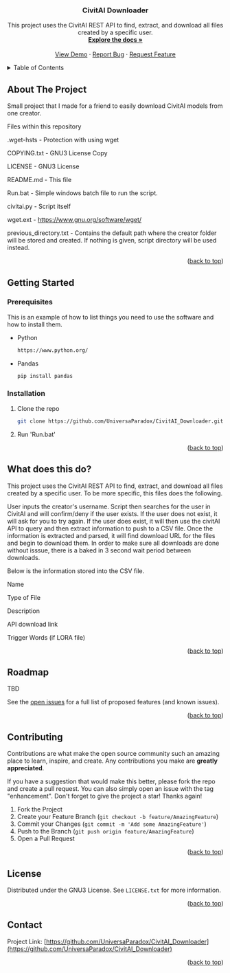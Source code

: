 <!-- Improved compatibility of back to top link: See: https://github.com/othneildrew/Best-README-Template/pull/73 -->
<a name="readme-top"></a>
<!--
*** Thanks for checking out the Best-README-Template. If you have a suggestion
*** that would make this better, please fork the repo and create a pull request
*** or simply open an issue with the tag "enhancement".
*** Don't forget to give the project a star!
*** Thanks again! Now go create something AMAZING! :D
-->



<!-- PROJECT SHIELDS -->
<!--
*** I'm using markdown "reference style" links for readability.
*** Reference links are enclosed in brackets [ ] instead of parentheses ( ).
*** See the bottom of this document for the declaration of the reference variables
*** for contributors-url, forks-url, etc. This is an optional, concise syntax you may use.
*** https://www.markdownguide.org/basic-syntax/#reference-style-links
-->



<h3 align="center">CivitAI Downloader</h3>

  <p align="center">
    This project uses the CivitAI REST API to find, extract, and download all files created by a specific user.
    <br />
    <a href="https://github.com/UniversaParadox/CivitAI_Downloader"><strong>Explore the docs »</strong></a>
    <br />
    <br />
    <a href="https://github.com/UniversaParadox/CivitAI_Downloader">View Demo</a>
    ·
    <a href="https://github.com/UniversaParadox/CivitAI_Downloader/issues">Report Bug</a>
    ·
    <a href="https://github.com/UniversaParadox/CivitAI_Downloader/issues">Request Feature</a>
  </p>
</div>



<!-- TABLE OF CONTENTS -->
<details>
  <summary>Table of Contents</summary>
  <ol>
    <li>
      <a href="#about-the-project">About The Project</a>
    </li>
    <li>
      <a href="#getting-started">Getting Started</a>
      <ul>
        <li><a href="#prerequisites">Prerequisites</a></li>
        <li><a href="#installation">Installation</a></li>
      </ul>
    </li>
    <li><a href="#What-does-this-do?">What does this do?</a></li>
    <li><a href="#roadmap">Roadmap</a></li>
    <li><a href="#contributing">Contributing</a></li>
    <li><a href="#license">License</a></li>
    <li><a href="#contact">Contact</a></li>
  </ol>
</details>



<!-- ABOUT THE PROJECT -->
## About The Project

Small project that I made for a friend to easily download CivitAI models from one creator.


Files within this repository

.wget-hsts - Protection with using wget

COPYING.txt - GNU3 License Copy

LICENSE - GNU3 License

README.md - This file

Run.bat - Simple windows batch file to run the script.

civitai.py - Script itself

wget.ext - https://www.gnu.org/software/wget/

previous_directory.txt - Contains the default path where the creator folder will be stored and created. If nothing is given, script directory will be used instead.

<p align="right">(<a href="#readme-top">back to top</a>)</p>


<!-- GETTING STARTED -->
## Getting Started



### Prerequisites

This is an example of how to list things you need to use the software and how to install them.
* Python
  ```sh
  https://www.python.org/
  ```
* Pandas
  ```sh
  pip install pandas
  ```

### Installation

1. Clone the repo
   ```sh
   git clone https://github.com/UniversaParadox/CivitAI_Downloader.git
   ```
2. Run 'Run.bat'

<p align="right">(<a href="#readme-top">back to top</a>)</p>



<!-- USAGE EXAMPLES -->
## What does this do?

This project uses the CivitAI REST API to find, extract, and download all files created by a specific user. To be more specific, this files does the following.

User inputs the creator's username. Script then searches for the user in CivitAI and will confirm/deny if the user exists. If the user does not exist, it will ask for you to try again. If the user does exist, it will then use the civitAI API to query and then extract information to push to a CSV file. Once the information is extracted and parsed, it will find download URL for the files and begin to download them. In order to make sure all downloads are done without isssue, there is a baked in 3 second wait period between downloads.

Below is the information stored into the CSV file.

Name

Type of File

Description

API download link

Trigger Words (if LORA file)

<p align="right">(<a href="#readme-top">back to top</a>)</p>



<!-- ROADMAP -->
## Roadmap

TBD

See the [open issues](https://github.com/UniversaParadox/CivitAI_Downloader/issues) for a full list of proposed features (and known issues).

<p align="right">(<a href="#readme-top">back to top</a>)</p>



<!-- CONTRIBUTING -->
## Contributing

Contributions are what make the open source community such an amazing place to learn, inspire, and create. Any contributions you make are **greatly appreciated**.

If you have a suggestion that would make this better, please fork the repo and create a pull request. You can also simply open an issue with the tag "enhancement".
Don't forget to give the project a star! Thanks again!

1. Fork the Project
2. Create your Feature Branch (`git checkout -b feature/AmazingFeature`)
3. Commit your Changes (`git commit -m 'Add some AmazingFeature'`)
4. Push to the Branch (`git push origin feature/AmazingFeature`)
5. Open a Pull Request

<p align="right">(<a href="#readme-top">back to top</a>)</p>



<!-- LICENSE -->
## License

Distributed under the GNU3 License. See `LICENSE.txt` for more information.

<p align="right">(<a href="#readme-top">back to top</a>)</p>



<!-- CONTACT -->
## Contact


Project Link: [https://github.com/UniversaParadox/CivitAI_Downloader](https://github.com/UniversaParadox/CivitAI_Downloader)

<p align="right">(<a href="#readme-top">back to top</a>)</p>





<!-- MARKDOWN LINKS & IMAGES -->
<!-- https://www.markdownguide.org/basic-syntax/#reference-style-links -->
[contributors-shield]: https://img.shields.io/github/contributors/UniversaParadox/CivitAI_Downloader.svg?style=for-the-badge
[contributors-url]: https://github.com/UniversaParadox/CivitAI_Downloader/graphs/contributors
[forks-shield]: https://img.shields.io/github/forks/UniversaParadox/CivitAI_Downloader.svg?style=for-the-badge
[forks-url]: https://github.com/UniversaParadox/CivitAI_Downloader/network/members
[stars-shield]: https://img.shields.io/github/stars/UniversaParadox/CivitAI_Downloader.svg?style=for-the-badge
[stars-url]: https://github.com/UniversaParadox/CivitAI_Downloader/stargazers
[issues-shield]: https://img.shields.io/github/issues/UniversaParadox/CivitAI_Downloader.svg?style=for-the-badge
[issues-url]: https://github.com/UniversaParadox/CivitAI_Downloader/issues
[license-shield]: https://img.shields.io/github/license/UniversaParadox/CivitAI_Downloader.svg?style=for-the-badge
[license-url]: https://github.com/UniversaParadox/CivitAI_Downloader/blob/master/LICENSE.txt
[linkedin-shield]: https://img.shields.io/badge/-LinkedIn-black.svg?style=for-the-badge&logo=linkedin&colorB=555
[linkedin-url]: https://linkedin.com/in/linkedin_username
[product-screenshot]: images/screenshot.png
[Next.js]: https://img.shields.io/badge/next.js-000000?style=for-the-badge&logo=nextdotjs&logoColor=white
[Next-url]: https://nextjs.org/
[React.js]: https://img.shields.io/badge/React-20232A?style=for-the-badge&logo=react&logoColor=61DAFB
[React-url]: https://reactjs.org/
[Vue.js]: https://img.shields.io/badge/Vue.js-35495E?style=for-the-badge&logo=vuedotjs&logoColor=4FC08D
[Vue-url]: https://vuejs.org/
[Angular.io]: https://img.shields.io/badge/Angular-DD0031?style=for-the-badge&logo=angular&logoColor=white
[Angular-url]: https://angular.io/
[Svelte.dev]: https://img.shields.io/badge/Svelte-4A4A55?style=for-the-badge&logo=svelte&logoColor=FF3E00
[Svelte-url]: https://svelte.dev/
[Laravel.com]: https://img.shields.io/badge/Laravel-FF2D20?style=for-the-badge&logo=laravel&logoColor=white
[Laravel-url]: https://laravel.com
[Bootstrap.com]: https://img.shields.io/badge/Bootstrap-563D7C?style=for-the-badge&logo=bootstrap&logoColor=white
[Bootstrap-url]: https://getbootstrap.com
[JQuery.com]: https://img.shields.io/badge/jQuery-0769AD?style=for-the-badge&logo=jquery&logoColor=white
[JQuery-url]: https://jquery.com 
